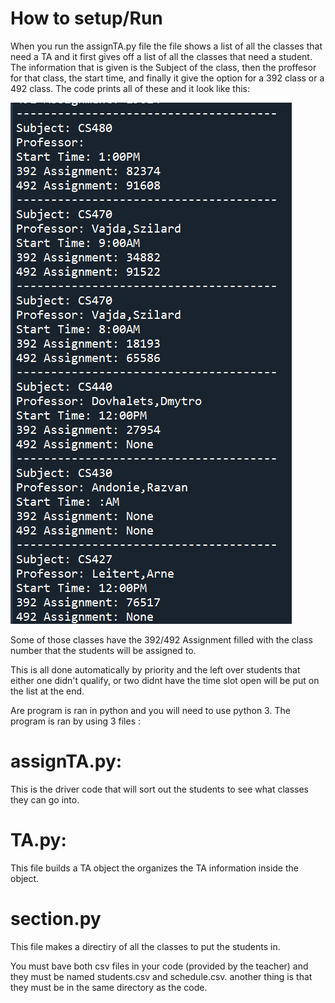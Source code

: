 # How to setup/Run

When you run the assignTA.py file the file shows a list of all the classes that need a TA and it first gives off a list of all the classes that need a student. 
The information that is given is the Subject of the class, then the proffesor for that class, the start time, and finally it give the option for a 392 class or a 492 class.
The code prints all of these and it look like this:


![alt_text](/documentation/example.png)


Some of those classes have the 392/492 Assignment filled with the class number that the students will be assigned to. 

This is all done automatically by priority and the left over students that either one didn't qualify, or two didnt have the time slot open will be put on the list at the end.

Are program is ran in python and you will need to use python 3. The program is ran by using 3 files :

# assignTA.py:

  This is the driver code that will sort out the students to see what classes they can go into.

# TA.py:

  This file builds a TA object the organizes the TA information inside the object.

# section.py

  This file makes a directiry of all the classes to put the students in.
  
You must bave both csv files in your code (provided by the teacher) and they must be named students.csv and schedule.csv. 
another thing is that they must be in the same directory as the code.
